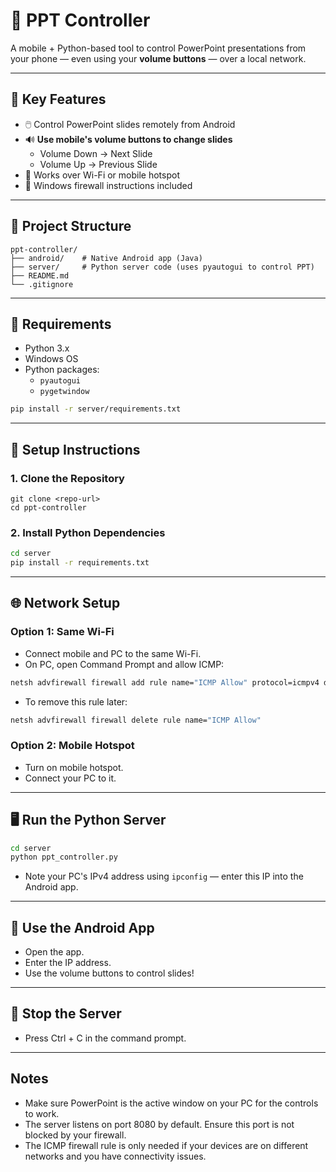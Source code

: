 # 📱 PPT Controller

A mobile + Python-based tool to control PowerPoint presentations from your phone — even using your **volume buttons** — over a local network.

---

## 🎯 Key Features

- 🖱️ Control PowerPoint slides remotely from Android
- 🔊 **Use mobile's volume buttons to change slides**
  - Volume Down → Next Slide
  - Volume Up → Previous Slide
- 📡 Works over Wi-Fi or mobile hotspot
- 🔐 Windows firewall instructions included

---

## 📁 Project Structure

```
ppt-controller/
├── android/    # Native Android app (Java)
├── server/     # Python server code (uses pyautogui to control PPT)
├── README.md
└── .gitignore
```

---

## 🧰 Requirements

- Python 3.x
- Windows OS
- Python packages:
  - `pyautogui`
  - `pygetwindow`

```bash
pip install -r server/requirements.txt
```

---

## 🚀 Setup Instructions

### 1. Clone the Repository

```
git clone <repo-url>
cd ppt-controller
```

### 2. Install Python Dependencies

```bash
cd server
pip install -r requirements.txt
```

---

## 🌐 Network Setup

### Option 1: Same Wi-Fi
- Connect mobile and PC to the same Wi-Fi.
- On PC, open Command Prompt and allow ICMP:

```bash
netsh advfirewall firewall add rule name="ICMP Allow" protocol=icmpv4 dir=in action=allow
```

- To remove this rule later:

```bash
netsh advfirewall firewall delete rule name="ICMP Allow"
```

### Option 2: Mobile Hotspot
- Turn on mobile hotspot.
- Connect your PC to it.

---

## 🖥️ Run the Python Server

```bash
cd server
python ppt_controller.py
```

- Note your PC's IPv4 address using `ipconfig` — enter this IP into the Android app.

---

## 📱 Use the Android App
- Open the app.
- Enter the IP address.
- Use the volume buttons to control slides!

---

## 🛑 Stop the Server
- Press Ctrl + C in the command prompt.

---

## Notes
- Make sure PowerPoint is the active window on your PC for the controls to work.
- The server listens on port 8080 by default. Ensure this port is not blocked by your firewall.
- The ICMP firewall rule is only needed if your devices are on different networks and you have connectivity issues. 